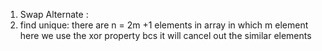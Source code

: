 1. Swap Alternate :
2. find unique: there are n = 2m +1 elements in array in which m element
here we use the xor property bcs it will cancel out the similar elements